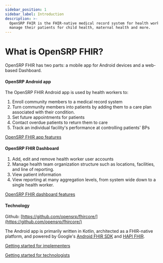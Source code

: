 ```yaml
---
sidebar_position: 1
sidebar_label: Introduction
description: >-
  OpenSRP FHIR is the FHIR-native medical record system for health workers to
  manage their patients for child health, maternal health and more.
---
```


# What is OpenSRP FHIR?

OpenSRP FHIR has two parts: a mobile app for Android devices and a web-based Dashboard.

#### OpenSRP Android app

The OpenSRP FHIR Android app is used by health workers to:

1. Enroll community members to a medical record system
2. Turn community members into patients by adding them to a care plan associated with their condition.&#x20;
3. Set future appointments for patients
4. Contact overdue patients to return them to care
5. Track an individual facility's performance at controlling patients' BPs

[OpenSRP FHIR app features​](broken-reference)

#### OpenSRP FHIR Dashboard

1. Add, edit and remove health worker user accounts
2. Manage health team organization structure such as locations, facilities,  and line of reporting.
3. View patient information&#x20;
4. View reporting at many aggregation levels, from system wide down to a single health worker.

[OpenSRP FHIR dashboard features](broken-reference)

#### **Technology**

Github: [https://github.com/opensrp/fhircore/](https://github.com/opensrp/fhircore/)

The Android app is primarily written in Kotlin​, architected as a FHIR-native platform, and powered by Google's [Android FHIR SDK](https://github.com/google/android-fhir) and [HAPI FHIR](https://hapifhir.io/).

[Getting started for implementers](broken-reference)&#x20;

[Getting started for technologists](broken-reference)
